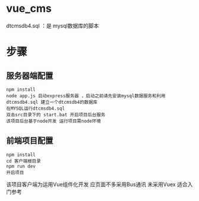 # vue_cms
dtcmsdb4.sql ：是 mysql数据库的脚本

# 步骤
## 服务器端配置
```
npm install
node app.js 启动express服务器 ，启动之前请先安装mysql数据服务和利用dtcmsdb4.sql 建立一个dtcmsdb4的数据库
在MYSQL运行dtcmsdb4.sql
双击src目录下的 start.bat 开启项目后台服务
该项目后台基于node开发 运行项目需node环境
```
## 前端项目配置

```
npm install
cd 客户端根目录 
npm run dev
开启项目
```

该项目客户端为运用Vue组件化开发 应页面不多采用Bus通讯 未采用Vuex 适合入门参考

